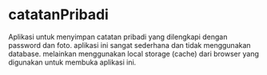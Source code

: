 # catatanPribadi
Aplikasi untuk menyimpan catatan pribadi yang dilengkapi dengan password dan foto. aplikasi ini sangat sederhana dan tidak menggunakan database. melainkan menggunakan local storage (cache) dari browser yang digunakan untuk membuka aplikasi ini.
